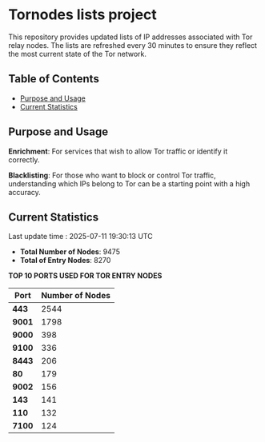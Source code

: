 # Tornodes lists project

This repository provides updated lists of IP addresses associated with Tor relay nodes. The lists are refreshed every 30 minutes to ensure they reflect the most current state of the Tor network.

## Table of Contents

- [Purpose and Usage](#purpose-and-usage)
- [Current Statistics](#current-statistics)


## Purpose and Usage

**Enrichment**: For services that wish to allow Tor traffic or identify it correctly.

**Blacklisting**: For those who want to block or control Tor traffic, understanding which IPs belong to Tor can be a starting point with a high accuracy.

## Current Statistics

Last update time : 2025-07-11 19:30:13 UTC

- **Total Number of Nodes**: 9475
- **Total of Entry Nodes**: 8270

**TOP 10 PORTS USED FOR TOR ENTRY NODES**

| **Port** | **Number of Nodes** |
|------|-----------------|
| **443**   | 2544  |
| **9001**   | 1798  |
| **9000**   | 398  |
| **9100**   | 336  |
| **8443**   | 206  |
| **80**   | 179  |
| **9002**   | 156  |
| **143**   | 141  |
| **110**   | 132  |
| **7100**   | 124  |


